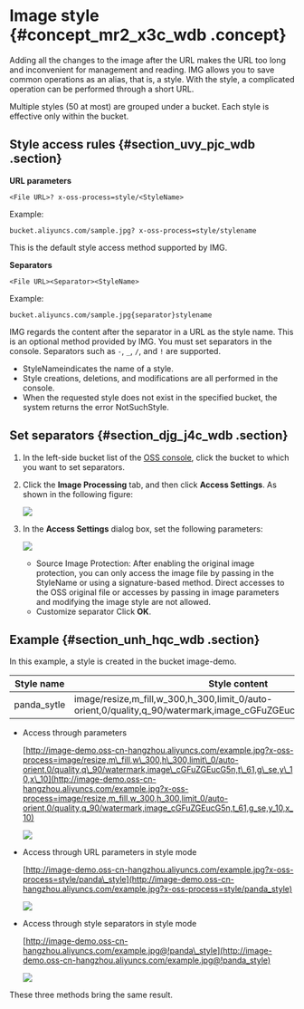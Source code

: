 # Image style {#concept_mr2_x3c_wdb .concept}

Adding all the changes to the image after the URL makes the URL too long and inconvenient for management and reading. IMG allows you to save common operations as an alias, that is, a style. With the style, a complicated operation can be performed through a short URL.

Multiple styles \(50 at most\) are grouped under a bucket. Each style is effective only within the bucket.

## Style access rules {#section_uvy_pjc_wdb .section}

**URL parameters**

```
<File URL>? x-oss-process=style/<StyleName>
```

Example:

`bucket.aliyuncs.com/sample.jpg? x-oss-process=style/stylename`

This is the default style access method supported by IMG.

**Separators**

```
<File URL><Separator><StyleName>
```

Example:

`bucket.aliyuncs.com/sample.jpg{separator}stylename`

IMG regards the content after the separator in a URL as the style name. This is an optional method provided by IMG. You must set separators in the console. Separators such as `-`, `_`, `/`, and `!` are supported.

-   StyleNameindicates the name of a style.
-   Style creations, deletions, and modifications are all performed in the console.
-   When the requested style does not exist in the specified bucket, the system returns the error NotSuchStyle.

## Set separators {#section_djg_j4c_wdb .section}

1.  In the left-side bucket list of the [OSS console](https://oss.console.aliyun.com/overview), click the bucket to which you want to set separators.
2.  Click the **Image Processing** tab, and then click **Access Settings**. As shown in the following figure:

    ![](http://static-aliyun-doc.oss-cn-hangzhou.aliyuncs.com/assets/img/4792/15331970722882_en-US.png)

3.  In the **Access Settings** dialog box, set the following parameters:

    ![](http://static-aliyun-doc.oss-cn-hangzhou.aliyuncs.com/assets/img/4792/15331970722883_en-US.png)

    -   Source Image Protection: After enabling the original image protection, you can only access the image file by passing in the StyleName or using a signature-based method. Direct accesses to the OSS original file or accesses by passing in image parameters and modifying the image style are not allowed.
    -   Customize separator
    Click **OK**.


## Example {#section_unh_hqc_wdb .section}

In this example, a style is created in the bucket image-demo.

|Style name|Style content|
|----------|-------------|
|panda\_sytle|image/resize,m\_fill,w\_300,h\_300,limit\_0/auto-orient,0/quality,q\_90/watermark,image\_cGFuZGEucG5n,t\_61,g\_se,y\_10,x\_10|

-   Access through parameters

    [http://image-demo.oss-cn-hangzhou.aliyuncs.com/example.jpg?x-oss-process=image/resize,m\_fill,w\_300,h\_300,limit\_0/auto-orient,0/quality,q\_90/watermark,image\_cGFuZGEucG5n,t\_61,g\_se,y\_10,x\_10](http://image-demo.oss-cn-hangzhou.aliyuncs.com/example.jpg?x-oss-process=image/resize,m_fill,w_300,h_300,limit_0/auto-orient,0/quality,q_90/watermark,image_cGFuZGEucG5n,t_61,g_se,y_10,x_10)

    ![](http://static-aliyun-doc.oss-cn-hangzhou.aliyuncs.com/assets/img/4792/15331970722884_en-US.jpg)

-   Access through URL parameters in style mode

    [http://image-demo.oss-cn-hangzhou.aliyuncs.com/example.jpg?x-oss-process=style/panda\_style](http://image-demo.oss-cn-hangzhou.aliyuncs.com/example.jpg?x-oss-process=style/panda_style)

    ![](http://static-aliyun-doc.oss-cn-hangzhou.aliyuncs.com/assets/img/4792/15331970722885_en-US.jpg)

-   Access through style separators in style mode

    [http://image-demo.oss-cn-hangzhou.aliyuncs.com/example.jpg@!panda\_style](http://image-demo.oss-cn-hangzhou.aliyuncs.com/example.jpg@!panda_style)

    ![](http://icms-static-translation.oss-cn-hangzhou.aliyuncs.com/SP_21/DNOSS11827905/images/2886_zh-CN.jpg%40%21panda_style?Expires=1528618442&OSSAccessKeyId=LTAIJfoPL6wmrirR&Signature=1WiITW7CdWKdx%2BDbH5qy2vmRpeU%3D)


These three methods bring the same result.

